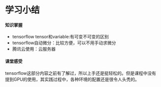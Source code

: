 # 学习小结

#### 知识掌握

- tensorflow tensor和variable:有可变不可变的区别
- tensorflow自动微分：比较方便，可以不用手动求微分
- 腾讯云使用：云服务器

#### 课堂感受

tensorflow这部分内容之前有了解过，所以上手还是挺轻松的。但是课程中没有提到GPU的使用，其实践过程中，各种环境的配置还是很令人头秃的。